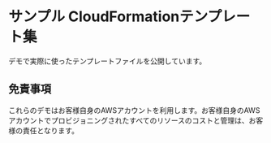 # サンプル CloudFormationテンプレート集

デモで実際に使ったテンプレートファイルを公開しています。

## 免責事項

これらのデモはお客様自身のAWSアカウントを利用します。お客様自身のAWSアカウントでプロビジョニングされたすべてのリソースのコストと管理は、お客様の責任となります。
